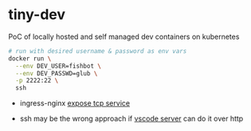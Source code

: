 # tiny-dev
PoC of locally hosted and self managed dev containers on kubernetes

```sh
# run with desired username & password as env vars
docker run \
  --env DEV_USER=fishbot \
  --env DEV_PASSWD=glub \
  -p 2222:22 \
  ssh
```

- ingress-nginx [expose tcp service](https://kubernetes.github.io/ingress-nginx/user-guide/exposing-tcp-udp-services/)

- ssh may be the wrong approach if [vscode server](https://code.visualstudio.com/docs/remote/vscode-server) can do it over http
